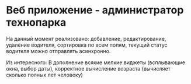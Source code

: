 **Веб приложение - администратор технопарка**
====
На данный момент реализовано: 
добавление, редактирование, удаление водителя, сортировка по всем полям, текущий статус водителя можно отправлять асинхронно. 

Из интересного: 
В дополнение всякие мелкие виджеты (всплывающие окна, выбор даты), корректное вычисление возраста (вычисляет сколько полных лет человеку)
